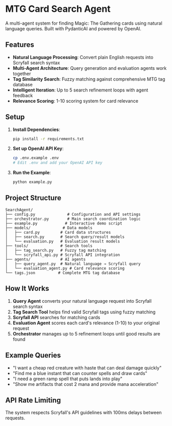 # MTG Card Search Agent

A multi-agent system for finding Magic: The Gathering cards using natural language queries. Built with PydanticAI and powered by OpenAI.

## Features

- **Natural Language Processing**: Convert plain English requests into Scryfall search syntax
- **Multi-Agent Architecture**: Query generation and evaluation agents work together
- **Tag Similarity Search**: Fuzzy matching against comprehensive MTG tag database
- **Intelligent Iteration**: Up to 5 search refinement loops with agent feedback
- **Relevance Scoring**: 1-10 scoring system for card relevance

## Setup

1. **Install Dependencies**:
   ```bash
   pip install -r requirements.txt
   ```

2. **Set up OpenAI API Key**:
   ```bash
   cp .env.example .env
   # Edit .env and add your OpenAI API key
   ```

3. **Run the Example**:
   ```bash
   python example.py
   ```

## Project Structure

```
SearchAgent/
├── config.py              # Configuration and API settings
├── orchestrator.py        # Main search coordination logic
├── example.py            # Interactive demo script
├── models/              # Data models
│   ├── card.py         # Card data structures
│   ├── search.py       # Search query/result models
│   └── evaluation.py   # Evaluation result models
├── tools/              # Search tools
│   ├── tag_search.py   # Fuzzy tag matching
│   └── scryfall_api.py # Scryfall API integration
├── agents/             # AI agents
│   ├── query_agent.py  # Natural language → Scryfall query
│   └── evaluation_agent.py # Card relevance scoring
└── tags.json          # Complete MTG tag database
```

## How It Works

1. **Query Agent** converts your natural language request into Scryfall search syntax
2. **Tag Search Tool** helps find valid Scryfall tags using fuzzy matching
3. **Scryfall API** searches for matching cards
4. **Evaluation Agent** scores each card's relevance (1-10) to your original request
5. **Orchestrator** manages up to 5 refinement loops until good results are found

## Example Queries

- "I want a cheap red creature with haste that can deal damage quickly"
- "Find me a blue instant that can counter spells and draw cards"
- "I need a green ramp spell that puts lands into play"
- "Show me artifacts that cost 2 mana and provide mana acceleration"

## API Rate Limiting

The system respects Scryfall's API guidelines with 100ms delays between requests.